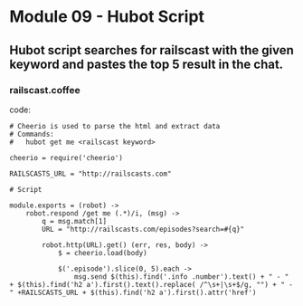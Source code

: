 # Module 09 - Hubot Script


## Hubot script searches for railscast with the given keyword and pastes the top 5 result in the chat. 


### railscast.coffee

code: 

```
# Cheerio is used to parse the html and extract data
# Commands:
#   hubot get me <railscast keyword>

cheerio = require('cheerio')

RAILSCASTS_URL = "http://railscasts.com"

# Script

module.exports = (robot) ->
	robot.respond /get me (.*)/i, (msg) ->
		q = msg.match[1]
		URL = "http://railscasts.com/episodes?search=#{q}"

		robot.http(URL).get() (err, res, body) ->
			$ = cheerio.load(body)

			$('.episode').slice(0, 5).each ->
				msg.send $(this).find('.info .number').text() + " - " + $(this).find('h2 a').first().text().replace( /^\s+|\s+$/g, "") + " - " +RAILSCASTS_URL + $(this).find('h2 a').first().attr('href')

```